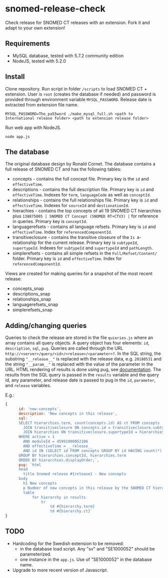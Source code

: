 # snomed-release-check

Check release for SNOMED CT releases with an extension. Fork it and adapt to your own extension!

## Requirements

* MySQL database, tested with 5.7.2 community edition
* NodeJS, tested with 5.2.0

## Install

Clone repository. Run script in folder `/scripts` to load SNOMED CT + extension. User is `root` (creates the database if needed) and password is provided through environment variable `MYSQL_PASSWORD`. Release date is extracted from extension file name.

```
MYSQL_PASSWORD=The_pa55word ./make_mysql_full.sh <path to International release folder> <path to extension release folder>
```

Run web app with NodeJS.

```
node app.js
```

## The database

The original database design by Ronald Cornet.
The database contains a full release of SNOMED CT and has the following tables:

* concepts - contains the full concept file. Primary key is the `id` and `effectiveTime`.
* descriptions - contains the full description file. Primary key is `id` and `effectiveTime`. Indexes for `term`, `languageCode` as well as `conceptId`.
* relationships - contains the full relationships file. Primary key is `id` and `effectiveTime`. Indexes for `sourceId` and `destionationId`.
* hierachies - contains the top concepts of all 19 SNOMED CT hierarchies plus `138875005 | SNOMED CT Concept (SNOMED RT+CTV3) |` for reference in queries. Primary key is `conceptId`.
* languagerefsets - contains all language refsets. Primary key is `id` and `effectiveTime`. Index for `referencedComponentId`.
* transitiveclosure - contains the transitive closeure of the `Is A`-relationship for the current release. Primary key is `subtypeId`, `supertypeId`. Indexes for `subtypeId` and `supertypeId` and `pathLength`.
* simplerefsets - contains all simple refsets in the `Full/Refset/Content/` folder. Primary key is `id` and `effectiveTime`. Index for `referencedComponentId`.

Views are created for making queries for a snapshot of the most recent release:

* concepts_snap
* descriptions_snap
* relationships_snap
* languagerefsets_snap
* simplerefsets_snap


## Adding/changing queries

Queries to check the release are stored in the file `quieries.js` where an array contains all query objects. A query object has four elements: `id`, `description`, `sql`, `pug`. Queries are called through the URL `http://<server>/query/<id>/<release>/<parameter>?`. In the SQL string, the substring `"__release__"` is replaced with the release data, e.g. `20180531` and the string `"__param__"` is replaced with the value of the parameter in the URL. HTML rendering of results is done using pug, see [documentation](http://pugjs.org). The results from the SQL query is passed in the `results` variable and the query id, any parameter, and release date is passed to pug in the `id`, `parameter`, and `release` variables.

E.g.:

```javascript
{
      id: 'new-concepts',
      description: 'New concepts in this release',
      sql: `
      SELECT hierarchies.term, count(concepts.id) AS ct FROM concepts
        JOIN transitiveclosure ON concepts.id = transitiveclosure.subtypeId
        JOIN hierarchies ON transitiveclosure.supertypeId = hierarchies.conceptId
      WHERE active = 1
        AND moduleId = 45991000052106
        AND effectiveTime = __release__
        AND id IN (SELECT id FROM concepts GROUP BY id HAVING count(*) = 1)
      GROUP BY hierarchies.conceptId, hierarchies.term
      ORDER BY hierarchies.displayOrder;`,
      pug: `html
      head
        title Snomed release #{release} - New concepts
      body
        h1 New concepts
        p Number of new concepts in this release by the SNOMED CT hierarchies.
        table
            for hierarchy in results
                tr
                    td #{hierarchy.term}
                    td #{hierarchy.ct}`
}
```



## TODO

* Hardcoding for the Swedish extension to be removed:
  * in the database load script. Any "sv" and "SE1000052" should be parameterized.
  * one instance in the `app.js`. Use of "SE1000052" in the database name.
* Upgrade to more recent version of Javascript.
